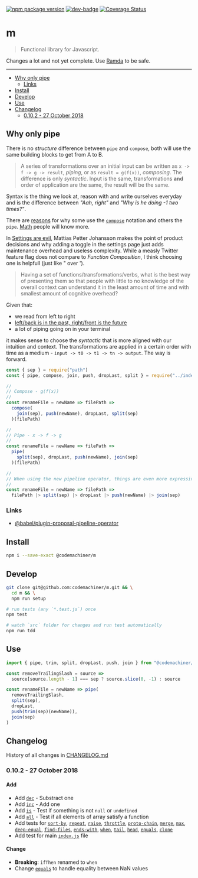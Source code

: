 [![npm package version](https://badge.fury.io/js/%40codemachiner%2Fm.svg)](https://badge.fury.io/js/%40codemachiner%2Fm)
[![dev-badge](https://david-dm.org/codemachiner/m.svg)](https://david-dm.org/codemachiner/m)
[![Coverage Status](https://coveralls.io/repos/github/codemachiner/m/badge.svg)](https://coveralls.io/github/codemachiner/m)

# m

> Functional library for Javascript.

Changes a lot and not yet complete. Use [Ramda](https://github.com/ramda/ramda) to be safe.

---

<!-- MarkdownTOC levels="2,3" autolink="true" autoanchor="false" -->

- [Why only pipe](#why-only-pipe)
    - [Links](#links)
- [Install](#install)
- [Develop](#develop)
- [Use](#use)
- [Changelog](#changelog)
    - [0.10.2 - 27 October 2018](#0102---27-october-2018)

<!-- /MarkdownTOC -->

## Why only pipe

There is no _structure_ difference between `pipe` and `compose`, both will use the same building blocks to get from A to B.

> A series of transformations over an initial input can be written as `x -> f -> g -> result`, _piping_, or as `result = g(f(x))`, _composing_. The difference is only _syntactic_. Input is the same, transformations **and** order of application are the same, the result will be the same.

Syntax is the thing we look at, reason with and write ourselves everyday and is the difference between _"Aah, right"_ and _"Why is he doing -1 two times?"_.

There are [reasons](https://en.wikipedia.org/wiki/Function_composition#Alternative_notations) for why some use the [`compose`](https://en.wikipedia.org/wiki/Composition_operator) notation and others the `pipe`. [Math](https://en.wikipedia.org/wiki/Nicolas_Bourbaki) people will know more.

In [Settings are evil](https://www.youtube.com/watch?v=glZ1C-Yu5tw), Mattias Petter Johansson makes the point of product decisions and why adding a toggle in the settings page just adds maintenance overhead and useless complexity. While a measly Twitter feature flag does not compare to _Function Composition_, I think choosing one is helpfull (just like " over ').

> Having a set of functions/transformations/verbs, what is the best way of presenting them so that people with little to no knowledge of the overall context can understand it in the least amount of time and with smallest amount of cognitive overhead?

Given that:

- we read from left to right
- [left/back is in the past, right/front is the future](https://medium.com/@cwodtke/the-intuitive-and-the-unlearnable-cccffd9a762)
- a lot of piping going on in your terminal

it makes sense to choose the _syntactic_ that is more aligned with our intuition and context. The transformations are applied in a certain order with time as a medium - `input -> t0 -> t1 -> tn -> output`. The way is forward.

```js
const { sep } = require("path")
const { pipe, compose, join, push, dropLast, split } = require("../index")

//
// Compose - g(f(x))
//
const renameFile = newName => filePath =>
  compose(
    join(sep), push(newName), dropLast, split(sep)
  )(filePath)

//
// Pipe - x -> f -> g
//
const renameFile = newName => filePath =>
  pipe(
    split(sep), dropLast, push(newName), join(sep) 
  )(filePath)

//
// When using the new pipeline operator, things are even more expressive
//
const renameFile = newName => filePath =>
  filePath |> split(sep) |> dropLast |> push(newName) |> join(sep)
```

### Links

- [@babel/plugin-proposal-pipeline-operator
](https://babeljs.io/docs/en/next/babel-plugin-proposal-pipeline-operator.html)

## Install

```bash
npm i --save-exact @codemachiner/m
```

## Develop

```bash
git clone git@github.com:codemachiner/m.git && \
  cd m && \
  npm run setup

# run tests (any `*.test.js`) once
npm test

# watch `src` folder for changes and run test automatically
npm run tdd
```

## Use

```js
import { pipe, trim, split, dropLast, push, join } from "@codemachiner/m"

const removeTrailingSlash = source =>
  source[source.length - 1] === sep ? source.slice(0, -1) : source

const renameFile = newName => pipe(
  removeTrailingSlash,
  split(sep),
  dropLast,
  push(trim(sep)(newName)),
  join(sep)
)
```

## Changelog

History of all changes in [CHANGELOG.md](CHANGELOG.md)

### 0.10.2 - 27 October 2018

#### Add

- Add [`dec`](/src/dec/dec.js) - Substract one
- Add [`inc`](/src/inc/inc.js) - Add one
- Add [`is`](/src/is/is.js) - Test if something is not `null` or `undefined`
- Add [`all`](/src/all/all.js) - Test if all elements of array satisfy a function
- Add tests for [`sort-by`](/src/sort-by/sort-by.js), [`repeat`](/src/repeat/repeat.js), [`raise`](/src/raise/raise.js), [`throttle`](/src/throttle/throttle.js), [`proto-chain`](/src/proto-chain/proto-chain.js), [`merge`](/src/merge/merge.js), [`max`](/src/max/max.js), [`deep-equal`](/src/deep-equal/deep-equal.js), [`find-files`](/src/find-files/find-files.js), [`ends-with`](/src/ends-with/ends-with.js), [`when`](/src/when/when.js), [`tail`](/src/tail/tail.js), [`head`](/src/head/head.js), [`equals`](/src/core__equals/equals.js), [`clone`](/src/core__clone/clone.js)
- Add test for main [`index.js`](/src/index.js) file

#### Change

- **Breaking**: `ifThen` renamed to `when`
- Change [`equals`](/src/core__equals/equals.js) to handle equality between NaN values
